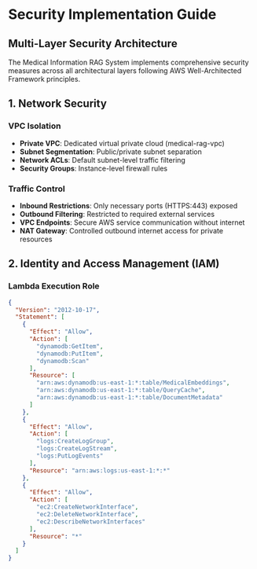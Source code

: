 # Security Implementation Guide

## Multi-Layer Security Architecture

The Medical Information RAG System implements comprehensive security measures across all architectural layers following AWS Well-Architected Framework principles.

## 1. Network Security

### VPC Isolation
- **Private VPC**: Dedicated virtual private cloud (medical-rag-vpc)
- **Subnet Segmentation**: Public/private subnet separation
- **Network ACLs**: Default subnet-level traffic filtering
- **Security Groups**: Instance-level firewall rules

### Traffic Control
- **Inbound Restrictions**: Only necessary ports (HTTPS:443) exposed
- **Outbound Filtering**: Restricted to required external services
- **VPC Endpoints**: Secure AWS service communication without internet
- **NAT Gateway**: Controlled outbound internet access for private resources

## 2. Identity and Access Management (IAM)

### Lambda Execution Role
```json
{
  "Version": "2012-10-17",
  "Statement": [
    {
      "Effect": "Allow",
      "Action": [
        "dynamodb:GetItem",
        "dynamodb:PutItem",
        "dynamodb:Scan"
      ],
      "Resource": [
        "arn:aws:dynamodb:us-east-1:*:table/MedicalEmbeddings",
        "arn:aws:dynamodb:us-east-1:*:table/QueryCache",
        "arn:aws:dynamodb:us-east-1:*:table/DocumentMetadata"
      ]
    },
    {
      "Effect": "Allow",
      "Action": [
        "logs:CreateLogGroup",
        "logs:CreateLogStream",
        "logs:PutLogEvents"
      ],
      "Resource": "arn:aws:logs:us-east-1:*:*"
    },
    {
      "Effect": "Allow",
      "Action": [
        "ec2:CreateNetworkInterface",
        "ec2:DeleteNetworkInterface",
        "ec2:DescribeNetworkInterfaces"
      ],
      "Resource": "*"
    }
  ]
}